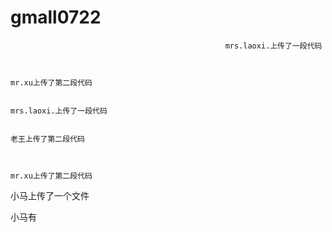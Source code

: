 # gmall0722 
                                                    
                                                    mrs.laoxi.上传了一段代码
                                                                                                        
                                                                                                        
                                                                                                        mr.xu上传了第二段代码
                                                                                           
                                                                                           mrs.laoxi.上传了一段代码
                                                                                           
                                                                                           老王上传了第二段代码
                                                                                           
                                                                                           
                                                                                           mr.xu上传了第二段代码
小马上传了一个文件


小马有
